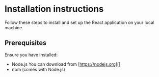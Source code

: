 # Installation instructions
Follow these steps to install and set up the React application on your local machine.

## Prerequisites
Ensure you have installed:
- Node.js You can download from [https://nodejs.org][] 
- npm (comes with Node.js)

